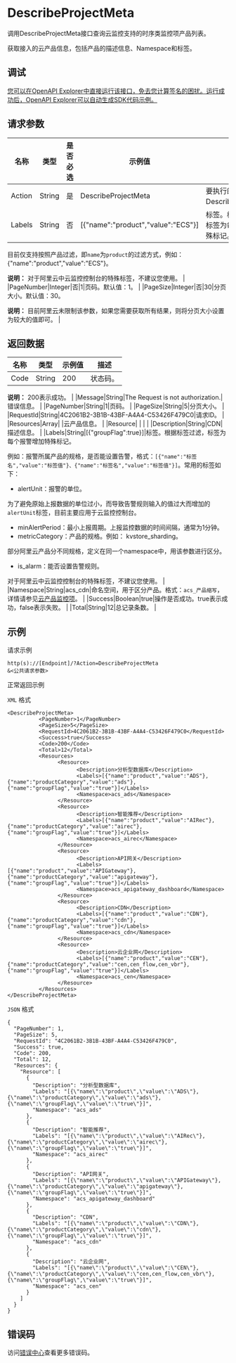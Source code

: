 # DescribeProjectMeta

调用DescribeProjectMeta接口查询云监控支持的时序类监控项产品列表。

获取接入的云产品信息，包括产品的描述信息、Namespace和标签。

## 调试

[您可以在OpenAPI Explorer中直接运行该接口，免去您计算签名的困扰。运行成功后，OpenAPI Explorer可以自动生成SDK代码示例。](https://api.aliyun.com/#product=Cms&api=DescribeProjectMeta&type=RPC&version=2019-01-01)

## 请求参数

|名称|类型|是否必选|示例值|描述|
|--|--|----|---|--|
|Action|String|是|DescribeProjectMeta|要执行的操作，取值：DescribeProjectMeta。 |
|Labels|String|否|\[\{"name":"product","value":"ECS"\}\]|标签。根据标签过滤，标签为每个报警增加特殊标记。

 目前仅支持按照产品过滤，即`name`为`product`的过滤方式，例如：\{"name":"product","value":"ECS"\}。

 **说明：** 对于阿里云中云监控控制台的特殊标签，不建议您使用。 |
|PageNumber|Integer|否|1|页码。默认值：1。 |
|PageSize|Integer|否|30|分页大小。默认值：30。

 **说明：** 目前阿里云未限制该参数，如果您需要获取所有结果，则将分页大小设置为较大的值即可。 |

## 返回数据

|名称|类型|示例值|描述|
|--|--|---|--|
|Code|String|200|状态码。

 **说明：** 200表示成功。 |
|Message|String|The Request is not authorization.|错误信息。 |
|PageNumber|String|1|页码。 |
|PageSize|String|5|分页大小。 |
|RequestId|String|4C2061B2-3B1B-43BF-A4A4-C53426F479C0|请求ID。 |
|Resources|Array| |云产品信息。 |
|Resource| | | |
|Description|String|CDN|描述信息。 |
|Labels|String|\[\{"groupFlag":true\}\]|标签。根据标签过滤，标签为每个报警增加特殊标记。

 例如：报警所属产品的规格，是否能设置告警，格式：`[{"name":"标签名","value":"标签值"}、{"name":"标签名","value":"标签值"}]​`。常用的标签如下：

 -   alertUnit：报警的单位。

为了避免原始上报数据的单位过小，而导致告警规则输入的值过大而增加的`alertUnit`标签，目前主要应用于云监控控制台。

-   minAlertPeriod：最小上报周期。上报监控数据的时间间隔，通常为1分钟。
-   metricCategory：产品的规格。例如： kvstore\_sharding。

部分阿里云产品分不同规格，定义在同一个namespace中，用该参数进行区分。

-   is\_alarm：能否设置告警规则。

对于阿里云中云监控控制台的特殊标签，不建议您使用。 |
|Namespace|String|acs\_cdn|命名空间，用于区分产品。格式：`acs_产品缩写`，详情请参见[云产品监控项](~~163515~~)。 |
|Success|Boolean|true|操作是否成功。true表示成功，false表示失败。 |
|Total|String|12|总记录条数。 |

## 示例

请求示例

```
http(s)://[Endpoint]/?Action=DescribeProjectMeta
&<公共请求参数>
```

正常返回示例

`XML` 格式

```
<DescribeProjectMeta>
		  <PageNumber>1</PageNumber>
		  <PageSize>5</PageSize>
		  <RequestId>4C2061B2-3B1B-43BF-A4A4-C53426F479C0</RequestId>
		  <Success>true</Success>
		  <Code>200</Code>
		  <Total>12</Total>
		  <Resources>
			    <Resource>
				      <Description>分析型数据库</Description>
				      <Labels>[{"name":"product","value":"ADS"},{"name":"productCategory","value":"ads"},{"name":"groupFlag","value":"true"}]</Labels>
				      <Namespace>acs_ads</Namespace>
			    </Resource>
			    <Resource>
				      <Description>智能推荐</Description>
				      <Labels>[{"name":"product","value":"AIRec"},{"name":"productCategory","value":"airec"},{"name":"groupFlag","value":"true"}]</Labels>
				      <Namespace>acs_airec</Namespace>
			    </Resource>
			    <Resource>
				      <Description>API网关</Description>
				      <Labels>[{"name":"product","value":"APIGateway"},{"name":"productCategory","value":"apigateway"},{"name":"groupFlag","value":"true"}]</Labels>
				      <Namespace>acs_apigateway_dashboard</Namespace>
			    </Resource>
			    <Resource>
				      <Description>CDN</Description>
				      <Labels>[{"name":"product","value":"CDN"},{"name":"productCategory","value":"cdn"},{"name":"groupFlag","value":"true"}]</Labels>
				      <Namespace>acs_cdn</Namespace>
			    </Resource>
			    <Resource>
				      <Description>云企业网</Description>
				      <Labels>[{"name":"product","value":"CEN"},{"name":"productCategory","value":"cen,cen_flow,cen_vbr"},{"name":"groupFlag","value":"true"}]</Labels>
				      <Namespace>acs_cen</Namespace>
			    </Resource>
		  </Resources>
</DescribeProjectMeta>
```

`JSON` 格式

```
{
  "PageNumber": 1,
  "PageSize": 5,
  "RequestId": "4C2061B2-3B1B-43BF-A4A4-C53426F479C0",
  "Success": true,
  "Code": 200,
  "Total": 12,
  "Resources": {
    "Resource": [
      {
        "Description": "分析型数据库",
        "Labels": "[{\"name\":\"product\",\"value\":\"ADS\"},{\"name\":\"productCategory\",\"value\":\"ads\"},{\"name\":\"groupFlag\",\"value\":\"true\"}]",
        "Namespace": "acs_ads"
      },
      {
        "Description": "智能推荐",
        "Labels": "[{\"name\":\"product\",\"value\":\"AIRec\"},{\"name\":\"productCategory\",\"value\":\"airec\"},{\"name\":\"groupFlag\",\"value\":\"true\"}]",
        "Namespace": "acs_airec"
      },
      {
        "Description": "API网关",
        "Labels": "[{\"name\":\"product\",\"value\":\"APIGateway\"},{\"name\":\"productCategory\",\"value\":\"apigateway\"},{\"name\":\"groupFlag\",\"value\":\"true\"}]",
        "Namespace": "acs_apigateway_dashboard"
      },
      {
        "Description": "CDN",
        "Labels": "[{\"name\":\"product\",\"value\":\"CDN\"},{\"name\":\"productCategory\",\"value\":\"cdn\"},{\"name\":\"groupFlag\",\"value\":\"true\"}]",
        "Namespace": "acs_cdn"
      },
      {
        "Description": "云企业网",
        "Labels": "[{\"name\":\"product\",\"value\":\"CEN\"},{\"name\":\"productCategory\",\"value\":\"cen,cen_flow,cen_vbr\"},{\"name\":\"groupFlag\",\"value\":\"true\"}]",
        "Namespace": "acs_cen"
      }
    ]
  }
}
```

## 错误码

访问[错误中心](https://error-center.alibabacloud.com/status/product/Cms)查看更多错误码。

